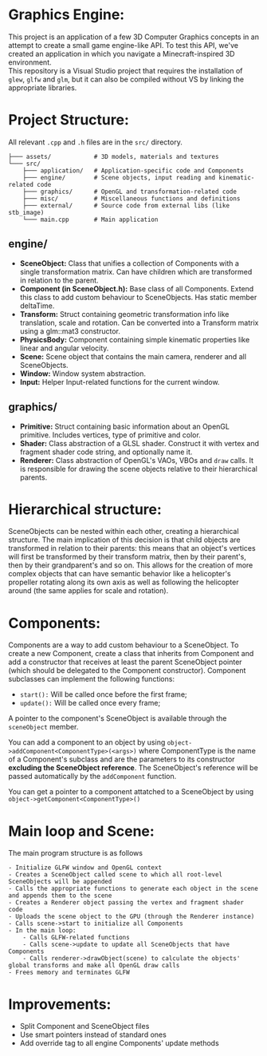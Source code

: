 ﻿# Graphics Engine:
This project is an application of a few 3D Computer Graphics concepts in an attempt to create a small game engine-like 
API. To test this API, we've created an application in which you navigate a Minecraft-inspired 3D environment.  
This repository is a Visual Studio project that requires the installation of `glew`, `glfw` and `glm`, but it can also be 
compiled without VS by linking the appropriate libraries.

# Project Structure:  
All relevant `.cpp` and `.h` files are in the `src/` directory.
```
├─── assets/            # 3D models, materials and textures 
└─── src/
    ├─── application/   # Application-specific code and Components
    ├─── engine/        # Scene objects, input reading and kinematic-related code
    ├─── graphics/      # OpenGL and transformation-related code
    ├─── misc/          # Miscellaneous functions and definitions
    ├─── external/      # Source code from external libs (like stb_image)
    └─── main.cpp       # Main application
```
## engine/
- **SceneObject:** Class that unifies a collection of Components with a single transformation matrix. Can have children which are transformed in relation to the parent.
- **Component (in SceneObject.h):** Base class of all Components. Extend this class to add custom behaviour to SceneObjects. Has static member deltaTime.
- **Transform:** Struct containing geometric transformation info like translation, scale and rotation. Can be converted into a Transform matrix using a glm::mat3 constructor.
- **PhysicsBody:** Component containing simple kinematic properties like linear and angular velocity.
- **Scene:** Scene object that contains the main camera, renderer and all SceneObjects.  
- **Window:** Window system abstraction.  
- **Input:** Helper Input-related functions for the current window.

## graphics/
- **Primitive:** Struct containing basic information about an OpenGL primitive. Includes vertices, type of primitive and color.
- **Shader:** Class abstraction of a GLSL shader. Construct it with vertex and fragment shader code string, and optionally name it.
- **Renderer:** Class abstraction of OpenGL's VAOs, VBOs and `draw` calls. It is responsible for drawing the scene objects relative to their hierarchical parents.

# Hierarchical structure:
SceneObjects can be nested within each other, creating a hierarchical structure.
The main implication of this decision is that child objects are transformed in relation to their parents: this means that an object's vertices will first
be transformed by their transform matrix, then by their parent's, then by their grandparent's and so on. This allows for the creation of more complex objects
that can have semantic behavior like a helicopter's propeller rotating along its own axis as well
as following the helicopter around (the same applies for scale and rotation).

# Components:
Components are a way to add custom behaviour to a SceneObject. To create a new Component, create a class that inherits from Component and
add a constructor that receives at least the parent SceneObject pointer (which should be delegated to the Component constructor).
Component subclasses can implement the following functions:
- `start():` Will be called once before the first frame;  
- `update():` Will be called once every frame;

A pointer to the component's SceneObject is available through the `sceneObject` member.  

You can add a component to an object by using
```object->addComponent<ComponentType>(<args>)```
where ComponentType is the name of a Component's subclass and <args> are the parameters to its constructor **excluding the SceneObject reference**.
The SceneObject's reference will be passed automatically by the `addComponent` function.  

You can get a pointer to a component attatched to a SceneObject by using  
```object->getComponent<ComponentType>()```


# Main loop and Scene:
The main program structure is as follows
```
- Initialize GLFW window and OpenGL context
- Creates a SceneObject called scene to which all root-level SceneObjects will be appended
- Calls the appropriate functions to generate each object in the scene and appends them to the scene
- Creates a Renderer object passing the vertex and fragment shader code
- Uploads the scene object to the GPU (through the Renderer instance)
- Calls scene->start to initialize all Components
- In the main loop:
    - Calls GLFW-related functions
    - Calls scene->update to update all SceneObjects that have Components
    - Calls renderer->drawObject(scene) to calculate the objects' global transforms and make all OpenGL draw calls
- Frees memory and terminates GLFW
```


# Improvements:  
- Split Component and SceneObject files  
- Use smart pointers instead of standard ones  
- Add override tag to all engine Components' update methods
